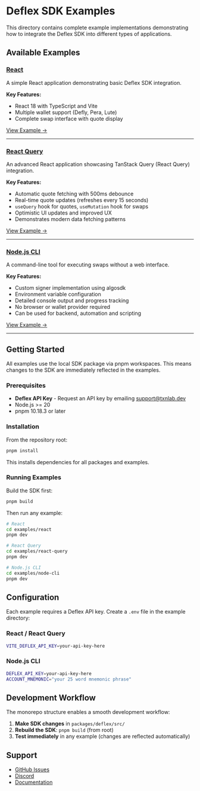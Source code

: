 # Deflex SDK Examples

This directory contains complete example implementations demonstrating how to integrate the Deflex SDK into different types of applications.

## Available Examples

### [React](./react)

A simple React application demonstrating basic Deflex SDK integration.

**Key Features:**

- React 18 with TypeScript and Vite
- Multiple wallet support (Defly, Pera, Lute)
- Complete swap interface with quote display

[View Example →](./react/README.md)

---

### [React Query](./react-query)

An advanced React application showcasing TanStack Query (React Query) integration.

**Key Features:**

- Automatic quote fetching with 500ms debounce
- Real-time quote updates (refreshes every 15 seconds)
- `useQuery` hook for quotes, `useMutation` hook for swaps
- Optimistic UI updates and improved UX
- Demonstrates modern data fetching patterns

[View Example →](./react-query/README.md)

---

### [Node.js CLI](./node-cli)

A command-line tool for executing swaps without a web interface.

**Key Features:**

- Custom signer implementation using algosdk
- Environment variable configuration
- Detailed console output and progress tracking
- No browser or wallet provider required
- Can be used for backend, automation and scripting

[View Example →](./node-cli/README.md)

---

## Getting Started

All examples use the local SDK package via pnpm workspaces. This means changes to the SDK are immediately reflected in the examples.

### Prerequisites

- **Deflex API Key** - Request an API key by emailing [support@txnlab.dev](mailto:support@txnlab.dev)
- Node.js >= 20
- pnpm 10.18.3 or later

### Installation

From the repository root:

```bash
pnpm install
```

This installs dependencies for all packages and examples.

### Running Examples

Build the SDK first:

```bash
pnpm build
```

Then run any example:

```bash
# React
cd examples/react
pnpm dev

# React Query
cd examples/react-query
pnpm dev

# Node.js CLI
cd examples/node-cli
pnpm dev
```

## Configuration

Each example requires a Deflex API key. Create a `.env` file in the example directory:

### React / React Query

```bash
VITE_DEFLEX_API_KEY=your-api-key-here
```

### Node.js CLI

```bash
DEFLEX_API_KEY=your-api-key-here
ACCOUNT_MNEMONIC="your 25 word mnemonic phrase"
```

## Development Workflow

The monorepo structure enables a smooth development workflow:

1. **Make SDK changes** in `packages/deflex/src/`
2. **Rebuild the SDK**: `pnpm build` (from root)
3. **Test immediately** in any example (changes are reflected automatically)

## Support

- [GitHub Issues](https://github.com/TxnLab/deflex-js/issues)
- [Discord](https://discord.gg/Ek3dNyzG)
- [Documentation](https://txnlab.gitbook.io/deflex-api)
